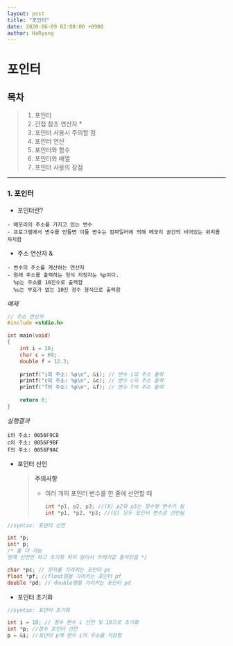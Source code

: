 ```yaml
---
layout: post
title: "포인터"
date: 2020-06-09 02:00:00 +0900
author: HaRyung
---
```


# 포인터

## 목차

> 1. 포인터
> 2. 간접 참조 연산자 *
> 3. 포인터 사용시 주의할 점
> 4. 포인터 연산
> 5. 포인터와 함수
> 6. 포인터와 배열
> 7. 포인터 사용의 장점

---

### 1. 포인터

* 포인터란?

```
- 메모리의 주소를 가지고 있는 변수
- 프로그램에서 변수를 만들면 이들 변수는 컴파일러에 의해 메모리 공간의 비어있는 위치를 차지함
```



* 주소 연산자 &

```
- 변수의 주소를 계산하는 연산자
- 원래 주소를 출력하는 형식 지정자는 %p이다.
  %p는 주소를 16진수로 출력함
  %u는 부호가 없는 10진 정수 형식으로 출력함  
```

*예제*

```c
// 주소 연산자
#include <stdio.h>

int main(void)
{
    int i = 10;
    char c = 69;
    double f = 12.3;
    
    printf("i의 주소: %p\n", &i); // 변수 i의 주소 출력
    printf("c의 주소: %p\n", &c); // 변수 c의 주소 출력
    printf("f의 주소: %p\n", &f); // 변수 f의 주소 출력
    
    return 0;
}
```

*실행결과*

```
i의 주소: 0056F9C8
c의 주소: 0056F9BF
f의 주소: 0056F9AC
```



* 포인터 선언

  > **주의사항**
  >
  > * 여러 개의 포인터 변수를 한 줄에 선언할 때
  >
  >   ```c
  >   int *p1, p2, p3; //(X) p2와 p3는 정수형 변수가 됨
  >   int *p1, *p2, *p3; //(O) 모두 포인터 변수로 선언됨
  >   ```

```c
//syntax: 포인터 선언

int *p;
int* p; 
/* 둘 다 가능
현재 선언만 하고 초기화 하지 않아서 쓰레기값 들어있음 */

char *pc; // 문자를 가리키는 포인터 pc
float *pf; //float형을 가리키는 포인터 pf
double *pd; // double형을 가리키는 포인터 pd
```



* 포인터 초기화

```c
//syntax: 포인터 초기화

int i = 10; // 정수 변수 i 선언 및 10으로 초기화
int *p; //정수 포인터 선언
p = &i; //포인터 p에 변수 i의 주소를 저장함
```